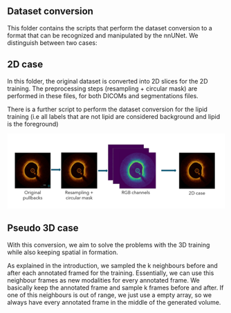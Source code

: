 ## Dataset conversion

This folder contains the scripts that perform the dataset conversion to a format that can be recognized and manipulated by the nnUNet. We distinguish between two cases:

## 2D case

In this folder, the original dataset is converted into 2D slices for the 2D training. The preprocessing steps (resampling + circular mask) are performed in these files, for both DICOMs and segmentations files. 

There is a further script to perform the dataset conversion for the lipid training (i.e all labels that are not lipid are considered background and lipid is the foreground)

![Figure 1. Preprocessing framework for the 2D slices](/assets/2d_dataset_conversion.png)

## Pseudo 3D case

With this conversion, we aim to solve the problems with the 3D training while also keeping spatial in formation.

As explained in the introduction, we sampled the k neighbours before and after each annotated framed for the training. Essentially, we can use this neighbour frames as new modalities for every annotated frame. We basically keep the annotated frame and sample k frames before and after. If one of this neighbours is out of range, we just use a empty array, so we always have every annotated frame in the middle of the generated volume.